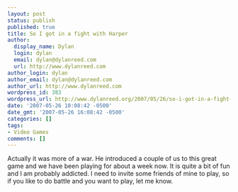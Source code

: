 ```yaml
---
layout: post
status: publish
published: true
title: So I got in a fight with Harper
author:
  display_name: Dylan
  login: dylan
  email: dylan@dylanreed.com
  url: http://www.dylanreed.com
author_login: dylan
author_email: dylan@dylanreed.com
author_url: http://www.dylanreed.com
wordpress_id: 383
wordpress_url: http://www.dylanreed.org/2007/05/26/so-i-got-in-a-fight-with-harper/
date: '2007-05-26 10:08:42 -0500'
date_gmt: '2007-05-26 16:08:42 -0500'
categories: []
tags:
- Video Games
comments: []
---
```

<p>Actually it was more of a war. He introduced a couple of us to this great game and we have been playing for about a week now. It is quite a bit of fun and I am probably addicted. I need to invite some friends of mine to play, so if you like to do battle and you want to play, let me know.</p>
